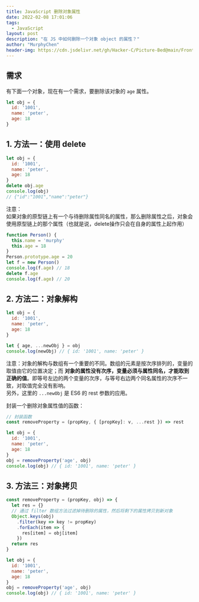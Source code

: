 ```yaml
---
title: JavaScript 删除对象属性
date: 2022-02-08 17:01:06
tags:
  - JavaScript
layout: post
description: "在 JS 中如何删除一个对象 object 的属性？"
author: "MurphyChen"
header-img: https://cdn.jsdelivr.net/gh/Hacker-C/Picture-Bed@main/FrontEnd/js1.192lrbbkjc74.png
---
```


## 需求

有下面一个对象，现在有一个需求，要删除该对象的 `age` 属性。
```js
let obj = {
  id: '1001',
  name: 'peter',
  age: 18
}
```

## 1. 方法一：使用 delete

```js
let obj = {
  id: '1001',
  name: 'peter',
  age: 18
}
delete obj.age
console.log(obj)
// {"id":"1001","name":"peter"}
```

注意：  
如果对象的原型链上有一个与待删除属性同名的属性，那么删除属性之后，对象会使用原型链上的那个属性（也就是说，delete操作只会在自身的属性上起作用）  

```js
function Person() {
  this.name = 'murphy'
  this.age = 18
}
Person.prototype.age = 20
let f = new Person()
console.log(f.age) // 18
delete f.age
console.log(f.age) // 20
```

## 2. 方法二：对象解构

```js
let obj = {
  id: '1001',
  name: 'peter',
  age: 18
}

let { age, ...newObj } = obj
console.log(newObj) // { id: '1001', name: 'peter' }
```

注意：对象的解构与数组有一个重要的不同。数组的元素是按次序排列的，变量的取值由它的位置决定；而 **对象的属性没有次序，变量必须与属性同名，才能取到正确的值**。即等号左边的两个变量的次序，与等号右边两个同名属性的次序不一致，对取值完全没有影响。  
另外，这里的 `...newObj` 是 ES6 的 rest 参数的应用。

封装一个删除对象属性值的函数：
```js
// 封装函数
const removeProperty = (propKey, { [propKey]: v, ...rest }) => rest

let obj = {
  id: '1001',
  name: 'peter',
  age: 18
}
obj = removeProperty('age', obj)
console.log(obj) // { id: '1001', name: 'peter' }
```

## 3. 方法三：对象拷贝

```js
const removeProperty = (propKey, obj) => {
  let res = {}
  // 通过 filter 数组方法过滤掉待删除的属性，然后将剩下的属性拷贝到新对象
  Object.keys(obj)
    .filter(key => key != propKey)
    .forEach(item => {
      res[item] = obj[item]
    })
  return res
}

let obj = {
  id: '1001',
  name: 'peter',
  age: 18
}
obj = removeProperty('age', obj)
console.log(obj) // { id: '1001', name: 'peter' }
```
